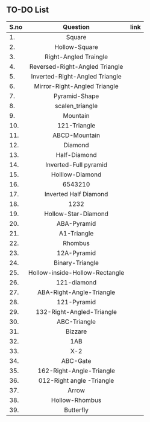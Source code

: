 ## TO-DO List

| S.no  | Question  |  link |
|---|:---:|---|
|  1. | Square  |   |
| 2.  | Hollow-Square  |   |
|   3.| Right-Angled Traingle  |   |
|  4. |  Reversed-Right-Angled Triangle |   |
|5.   |  Inverted-Right-Angled Triangle |   |
|  6. | Mirror-Right-Angled Triangle  |   |
| 7.  | Pyramid-Shape  |   |
| 8.  | scalen_triangle  |   |
| 9.  | Mountain  |   |
|  10. | 121-Triangle  |   |
|  11. | ABCD-Mountain  |   |
| 12.  | Diamond  |   |
| 13.  | Half-Diamond  |   |
|  14. |  Inverted-Full pyramid |   |
| 15. |Holllow-Diamond  |         |
|16.|6543210    |  |
| 17.|Inverted Half Diamond |   |
|18.| 1232  |  |
|19.| Hollow-Star-Diamond |  |
|20.|ABA-Pyramid| |
|21.|A1-Triangle| |
|22.|Rhombus| |
|23.|12A-Pyramid| |
|24.|Binary-Triangle|    |
|25.|Hollow-inside-Hollow-Rectangle| |
|26.|121-diamond|   |
|27.|ABA-Right-Angle-Triangle| |
|28.|121-Pyramid| |
|29.|132-Right-Angled-Triangle| |
|30.|ABC-Triangle| |
|31.|Bizzare||
|32.|1AB||
|33.|X-2||
|34.|ABC-Gate||
|35.|162-Right-Angle-Triangle||
|36.|012-Right angle -Triangle||
|37.|Arrow||
|38.|Hollow-Rhombus||
|39.|Butterfly||